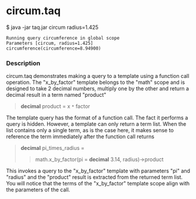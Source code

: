 # circum.taq

$ java -jar taq.jar circum radius=1.425

    Running query circumference in global scope 
    Parameters [circum, radius=1.425]
    circumference(circumference=8.94900)

### Description

circum.taq demonstrates making a query to a template using a function call operation. 
The "x_by_factor" template belongs to the "math" scope and is designed to take 2 decimal 
numbers, multiply one by the other and return a decimal result in a term named "product"

> **decimal** product = x `*` factor

The template query has the format of a function call. The fact it performs a query 
is hidden. However, a template can only return a term list. When the list contains only a single term, as is the case 
here, it makes sense to reference the term immediately after the function call returns

> **decimal** pi_times_radius = 
>
>> math.x_by_factor(pi = **decimal** 3.14, radius)->product

This invokes a query to the "x_by_factor" template with parameters "pi" and "radius" 
and the "product" result is extracted from the returned term list. You will notice that
the terms of the "x_by_factor" template scope align with the parameters of the call.


